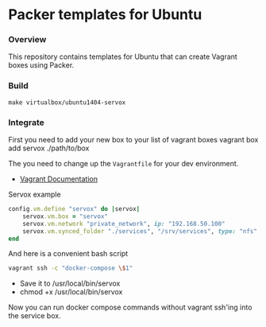 # Packer templates for Ubuntu

### Overview

This repository contains templates for Ubuntu that can create Vagrant boxes
using Packer.

### Build
    make virtualbox/ubuntu1404-servox

### Integrate
First you need to add your new box to your list of vagrant boxes
    vagrant box add servox ./path/to/box

The you need to change up the `Vagrantfile` for your dev environment.
  * [Vagrant Documentation](https://docs.vagrantup.com/v2/multi-machine/index.html)

  Servox example
```ruby
config.vm.define "servox" do |servox|
	servox.vm.box = "servox"
	servox.vm.network "private_network", ip: "192.168.50.100"
	servox.vm.synced_folder "./services", "/srv/services", type: "nfs"
end
```

And here is a convenient bash script
```bash
vagrant ssh -c "docker-compose \$1"
```

  * Save it to /usr/local/bin/servox
  * chmod +x /usr/local/bin/servox

Now you can run docker compose commands without vagrant ssh'ing into the service box.
